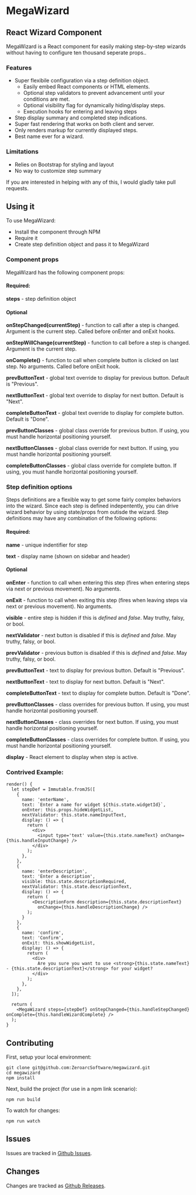 # MegaWizard

## React Wizard Component

MegaWizard is a React component for easily making step-by-step wizards without having to configure ten thousand seperate props..

### Features
- Super flexibile configuration via a step definition object.
  - Easily embed React components or HTML elements.
  - Optional step validators to prevent advancement until your conditions are met.
  - Optional visibility flag for dynamically hiding/display steps.
  - Execution hooks for entering and leaving steps
- Step display summary and completed step indications.
- Super fast rendering that works on both client and server.
- Only renders markup for currently displayed steps.
- Best name ever for a wizard.

### Limitations
- Relies on Bootstrap for styling and layout
- No way to customize step summary

If you are interested in helping with any of this, I would gladly take pull requests.

## Using it
To use MegaWizard:
- Install the component through NPM
- Require it
- Create step definition object and pass it to MegaWizard

### Component props
MegaWizard has the following component props:

#### Required:
**steps** - step definition object

#### Optional
**onStepChanged(currentStep)** - function to call after a step is changed. Argument is the current step. Called before onEnter and onExit hooks.

**onStepWillChange(currentStep)** - function to call before a step is changed. Argument is the current step.

**onComplete()** - function to call when complete button is clicked on last step. No arguments. Called before onExit hook.

**prevButtonText** - global text override to display for previous button. Default is "Previous".

**nextButtonText** - global text override to display for next button. Default is "Next".

**completeButtonText** - global text override to display for complete button. Default is "Done".

**prevButtonClasses** - global class override for previous button. If using, you must handle horizontal positioning yourself.

**nextButtonClasses** - global class override for next button. If using, you must handle horizontal positioning yourself.

**completeButtonClasses** - global class override for complete button. If using, you must handle horizontal positioning yourself.


### Step definition options

Steps definitions are a flexible way to get some fairly complex behaviors into the wizard. Since each step is defined indepentently, you can drive wizard behavior by using state/props from outisde the wizard. Step definitions may have any combination of the following options:

#### Required:
**name** - unique indentifier for step

**text** - display name (shown on sidebar and header)

#### Optional
**onEnter** - function to call when entering this step (fires when entering steps via next or previous movement). No arguments.

**onExit** - function to call when exiting this step (fires when leaving steps via next or previous movement). No arguments.

**visible** - entire step is hidden if this is *defined* and *false*. May truthy, falsy, or bool.

**nextValidator** - next button is disabled if this is *defined* and *false*. May truthy, falsy, or bool.

**prevValidator** - previous button is disabled if this is *defined* and *false*. May truthy, falsy, or bool.

**prevButtonText** - text to display for previous button. Default is "Previous".

**nextButtonText** - text to display for next button. Default is "Next".

**completeButtonText** - text to display for complete button. Default is "Done".

**prevButtonClasses** - class overrides for previous button. If using, you must handle horizontal positioning yourself.

**nextButtonClasses** - class overrides for next button. If using, you must handle horizontal positioning yourself.

**completeButtonClasses** - class overrides for complete button. If using, you must handle horizontal positioning yourself.

**display** - React element to display when step is active.

### Contrived Example:

    render() {
      let stepDef = Immutable.fromJS([
        {
          name: 'enterName',
          text: `Enter a name for widget ${this.state.widgetId}`,
          onEnter: this.props.hideWidgetList,
          nextValidator: this.state.nameInputText,
          display: () => {
            return (
              <div>
                <input type='text' value={this.state.nameText} onChange={this.handleInputChange} />
              </div>
            );
          },
        },
        {
          name: 'enterDescription',
          text: 'Enter a description',
          visible: this.state.descriptionRequired,
          nextValidator: this.state.descriptionText,
          display: () => {
            return (
              <DescriptionForm description={this.state.descriptionText}
                onChange={this.handleDescriptionChange} />
            );
          }
        },
        {
          name: 'confirm',
          text: 'Confirm',
          onExit: this.showWidgetList,
          display: () => {
            return (
              <div>
                Are you sure you want to use <strong>{this.state.nameText} - {this.state.descriptionText}</strong> for your widget?
              </div>
            );
          },
        },
      ]);

      return (
        <MegaWizard steps={stepDef} onStepChanged={this.handleStepChanged} onComplete={this.handleWizardComplete} />
      );
    }


## Contributing

First, setup your local environment:

    git clone git@github.com:ZeroarcSoftware/megawizard.git
    cd megawizard
    npm install

Next, build the project (for use in a npm link scenario):

    npm run build

To watch for changes:

    npm run watch

## Issues
Issues are tracked in [Github Issues](https://github.com/ZeroarcSoftware/megawizard/issues).

## Changes
Changes are tracked as [Github Releases](https://github.com/ZeroarcSoftware/megawizard/releases).
